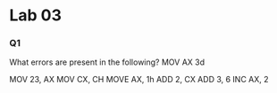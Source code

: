 # Lab 03
### Q1
What errors are present in the following?
MOV AX 3d

MOV 23, AX
MOV CX, CH
MOVE AX, 1h
ADD 2, CX
ADD 3, 6
INC AX, 2
